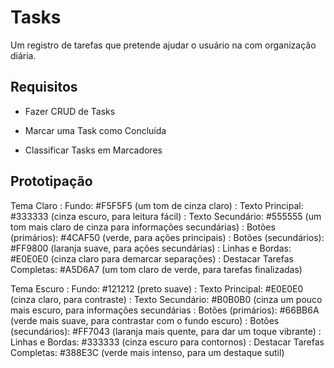 # Tasks

Um registro de tarefas que pretende ajudar o usuário na com organização diária.

## Requisitos

* Fazer CRUD de Tasks

* Marcar uma Task como Concluída

* Classificar Tasks em Marcadores

## Prototipação

Tema Claro
: Fundo: #F5F5F5 (um tom de cinza claro)
: Texto Principal: #333333 (cinza escuro, para leitura fácil)
: Texto Secundário: #555555 (um tom mais claro de cinza para informações secundárias)
: Botões (primários): #4CAF50 (verde, para ações principais)
: Botões (secundários): #FF9800 (laranja suave, para ações secundárias)
: Linhas e Bordas: #E0E0E0 (cinza claro para demarcar separações)
: Destacar Tarefas Completas: #A5D6A7 (um tom claro de verde, para tarefas finalizadas)

Tema Escuro
: Fundo: #121212 (preto suave)
: Texto Principal: #E0E0E0 (cinza claro, para contraste)
: Texto Secundário: #B0B0B0 (cinza um pouco mais escuro, para informações secundárias
: Botões (primários): #66BB6A (verde mais suave, para contrastar com o fundo escuro)
: Botões (secundários): #FF7043 (laranja mais quente, para dar um toque vibrante)
: Linhas e Bordas: #333333 (cinza escuro para contornos)
: Destacar Tarefas Completas: #388E3C (verde mais intenso, para um destaque sutil)